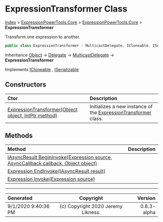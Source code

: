 ﻿# ExpressionTransformer Class

[Index](../index.md) > [ExpressionPowerTools.Core](ExpressionPowerTools.Core.a.md) > [ExpressionPowerTools.Core](ExpressionPowerTools.Core.n.md) > **ExpressionTransformer**

Transform one expression to another.

```csharp
public class ExpressionTransformer : MulticastDelegate, ICloneable, ISerializable
```

Inheritance [Object](https://docs.microsoft.com/dotnet/api/system.object) → [Delegate](https://docs.microsoft.com/dotnet/api/system.delegate) → [MulticastDelegate](https://docs.microsoft.com/dotnet/api/system.multicastdelegate) → **ExpressionTransformer**

Implements  [ICloneable](https://docs.microsoft.com/dotnet/api/system.icloneable) ,  [ISerializable](https://docs.microsoft.com/dotnet/api/system.runtime.serialization.iserializable) 

## Constructors

| Ctor | Description |
| :-- | :-- |
| [ExpressionTransformer(Object object, IntPtr method)](ExpressionPowerTools.Core.ExpressionTransformer.ctor.md#expressiontransformerobject-object-intptr-method) | Initializes a new instance of the [ExpressionTransformer](ExpressionPowerTools.Core.ExpressionTransformer.cs.md) class. |
## Methods

| Method | Description |
| :-- | :-- |
| [IAsyncResult BeginInvoke(Expression source, AsyncCallback callback, Object object)](ExpressionPowerTools.Core.ExpressionTransformer.BeginInvoke.m.md) |  |
| [Expression EndInvoke(IAsyncResult result)](ExpressionPowerTools.Core.ExpressionTransformer.EndInvoke.m.md) |  |
| [Expression Invoke(Expression source)](ExpressionPowerTools.Core.ExpressionTransformer.Invoke.m.md) |  |

---

| Generated | Copyright | Version |
| :-- | :-: | --: |
| 9/1/2020 9:40:36 PM | (c) Copyright 2020 Jeremy Likness. | 0.8.3-alpha |
